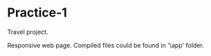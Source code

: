 # Practice-1

Travel project.

Responsive web page.
Compiled files could be found in '\app' folder.
